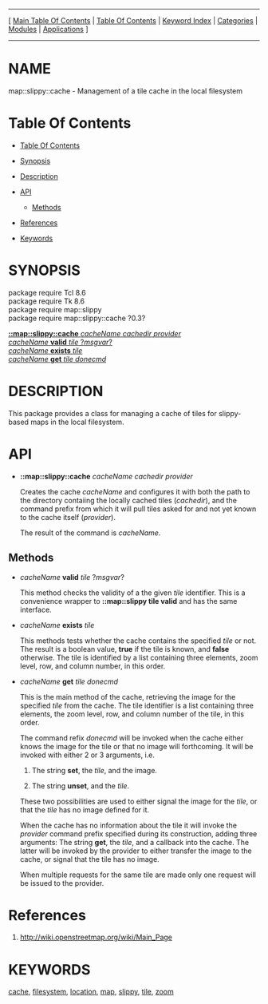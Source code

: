 
[//000000001]: # (map::slippy::cache \- Mapping utilities)
[//000000002]: # (Generated from file 'map\_slippy\_cache\.man' by tcllib/doctools with format 'markdown')
[//000000003]: # (map::slippy::cache\(n\) 0\.3 tcllib "Mapping utilities")

<hr> [ <a href="../../../../toc.md">Main Table Of Contents</a> &#124; <a
href="../../../toc.md">Table Of Contents</a> &#124; <a
href="../../../../index.md">Keyword Index</a> &#124; <a
href="../../../../toc0.md">Categories</a> &#124; <a
href="../../../../toc1.md">Modules</a> &#124; <a
href="../../../../toc2.md">Applications</a> ] <hr>

# NAME

map::slippy::cache \- Management of a tile cache in the local filesystem

# <a name='toc'></a>Table Of Contents

  - [Table Of Contents](#toc)

  - [Synopsis](#synopsis)

  - [Description](#section1)

  - [API](#section2)

      - [Methods](#subsection1)

  - [References](#section3)

  - [Keywords](#keywords)

# <a name='synopsis'></a>SYNOPSIS

package require Tcl 8\.6  
package require Tk 8\.6  
package require map::slippy  
package require map::slippy::cache ?0\.3?  

[__::map::slippy::cache__ *cacheName* *cachedir* *provider*](#1)  
[*cacheName* __valid__ *tile* ?*msgvar*?](#2)  
[*cacheName* __exists__ *tile*](#3)  
[*cacheName* __get__ *tile* *donecmd*](#4)  

# <a name='description'></a>DESCRIPTION

This package provides a class for managing a cache of tiles for slippy\-based
maps in the local filesystem\.

# <a name='section2'></a>API

  - <a name='1'></a>__::map::slippy::cache__ *cacheName* *cachedir* *provider*

    Creates the cache *cacheName* and configures it with both the path to the
    directory contaiing the locally cached tiles \(*cachedir*\), and the command
    prefix from which it will pull tiles asked for and not yet known to the
    cache itself \(*provider*\)\.

    The result of the command is *cacheName*\.

## <a name='subsection1'></a>Methods

  - <a name='2'></a>*cacheName* __valid__ *tile* ?*msgvar*?

    This method checks the validity of a the given *tile* identifier\. This is
    a convenience wrapper to __::map::slippy tile valid__ and has the same
    interface\.

  - <a name='3'></a>*cacheName* __exists__ *tile*

    This methods tests whether the cache contains the specified *tile* or not\.
    The result is a boolean value, __true__ if the tile is known, and
    __false__ otherwise\. The tile is identified by a list containing three
    elements, zoom level, row, and column number, in this order\.

  - <a name='4'></a>*cacheName* __get__ *tile* *donecmd*

    This is the main method of the cache, retrieving the image for the specified
    *tile* from the cache\. The tile identifier is a list containing three
    elements, the zoom level, row, and column number of the tile, in this order\.

    The command refix *donecmd* will be invoked when the cache either knows
    the image for the tile or that no image will forthcoming\. It will be invoked
    with either 2 or 3 arguments, i\.e\.

      1. The string __set__, the *tile*, and the image\.

      1. The string __unset__, and the *tile*\.

    These two possibilities are used to either signal the image for the
    *tile*, or that the *tile* has no image defined for it\.

    When the cache has no information about the tile it will invoke the
    *provider* command prefix specified during its construction, adding three
    arguments: The string __get__, the *tile*, and a callback into the
    cache\. The latter will be invoked by the provider to either transfer the
    image to the cache, or signal that the tile has no image\.

    When multiple requests for the same tile are made only one request will be
    issued to the provider\.

# <a name='section3'></a>References

  1. [http://wiki\.openstreetmap\.org/wiki/Main\_Page](http://wiki\.openstreetmap\.org/wiki/Main\_Page)

# <a name='keywords'></a>KEYWORDS

[cache](\.\./\.\./\.\./\.\./index\.md\#cache),
[filesystem](\.\./\.\./\.\./\.\./index\.md\#filesystem),
[location](\.\./\.\./\.\./\.\./index\.md\#location),
[map](\.\./\.\./\.\./\.\./index\.md\#map), [slippy](\.\./\.\./\.\./\.\./index\.md\#slippy),
[tile](\.\./\.\./\.\./\.\./index\.md\#tile), [zoom](\.\./\.\./\.\./\.\./index\.md\#zoom)
